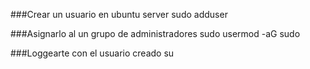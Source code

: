 ###Crear un usuario en ubuntu server
sudo adduser <username>
  
###Asignarlo al un grupo de administradores
sudo usermod -aG sudo <username>
  
###Loggearte con el usuario creado
su <username>
  
  

  

